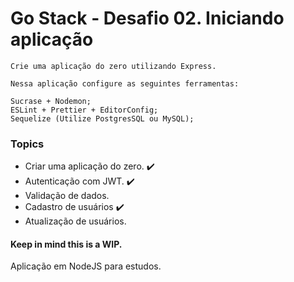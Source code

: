 # Go Stack - Desafio 02. Iniciando aplicação

```
Crie uma aplicação do zero utilizando Express.

Nessa aplicação configure as seguintes ferramentas:

Sucrase + Nodemon;
ESLint + Prettier + EditorConfig;
Sequelize (Utilize PostgresSQL ou MySQL);

```

### Topics

* Criar uma aplicação do zero. :heavy_check_mark:
* Autenticação com JWT. :heavy_check_mark:
* Validação de dados.
* Cadastro de usuários :heavy_check_mark:
* Atualização de usuários.


#### Keep in mind this is a WIP.

Aplicação em NodeJS para estudos.
